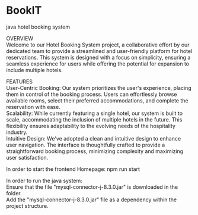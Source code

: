 # BookIT
java hotel booking system  

OVERVIEW    
Welcome to our Hotel Booking System project, a collaborative effort by our dedicated team to provide a streamlined and user-friendly platform for hotel reservations. This system is designed with a focus on simplicity, ensuring a seamless experience for users while offering the potential for expansion to include multiple hotels.  
  
FEATURES  
User-Centric Booking: Our system prioritizes the user's experience, placing them in control of the booking process. Users can effortlessly browse available rooms, select their preferred accommodations, and complete the reservation with ease.  
Scalability: While currently featuring a single hotel, our system is built to scale, accommodating the inclusion of multiple hotels in the future. This flexibility ensures adaptability to the evolving needs of the hospitality industry.  
Intuitive Design: We've adopted a clean and intuitive design to enhance user navigation. The interface is thoughtfully crafted to provide a straightforward booking process, minimizing complexity and maximizing user satisfaction.  

In order to start the frontend Homepage:
npm run start  

In order to run the java system:   
Ensure that the file "mysql-connector-j-8.3.0.jar" is downloaded in the folder.  
Add the "mysql-connector-j-8.3.0.jar" file as a dependency within the project structure.  


